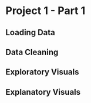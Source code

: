 # Project 1 - Part 1
## Loading Data

## Data Cleaning

## Exploratory Visuals

## Explanatory Visuals

